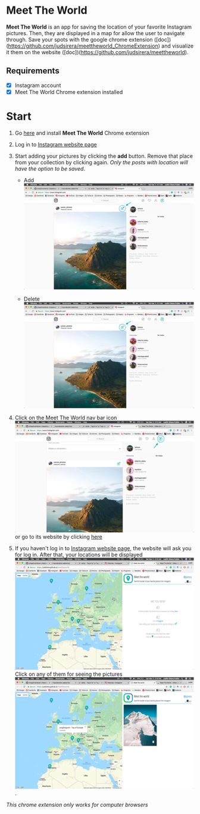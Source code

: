 # Meet The World
**Meet The World** is an app for saving the location of your favorite Instagram pictures. Then, they are displayed in a map for allow the user to navigate through. Save your spots with the google chrome extension ([doc])(https://github.com/judsirera/meettheworld_ChromeExtension) and visualize it them on the website ([doc])(https://github.com/judsirera/meettheworld).

## Requirements
- [x] Instagram account
- [x] Meet The World Chrome extension installed

# Start

1. Go [here](http://www.google.fr/) and install **Meet The World** Chrome extension

2. Log in to [Instagram website page](https://www.instagram.com/)

3. Start adding your pictures by clicking the **add** button. Remove that place from your collection by clicking again. *Only the posts with location will have the option to be saved*.
    * Add
![picture alt](screenshots/add_button.png "Add button")

    * Delete
![picture alt](screenshots/delete_button.png "Delete button")

4. Click on the Meet The World nav bar icon ![picture alt](screenshots/icon.png "Meet The World") or go to its website by clicking [here](https://judsirera.github.io/meettheworld/)

5. If you haven't log in to [Instagram website page](https://www.instagram.com/), the website will ask you for log in. After that, your locations will be displayed ![picture alt](screenshots/meettheworld.png "Meet The World") Click on any of them for seeing the pictures ![picture alt](screenshots/meettheworld_location.png "Meet The World").


*This chrome extension only works for computer browsers*
